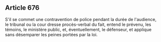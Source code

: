 Article 676
----
S'il se commet une contravention de police pendant la durée de l'audience, le
tribunal ou la cour dresse procès-verbal du fait, entend le prévenu, les
témoins, le ministère public, et, éventuellement, le défenseur, et applique sans
désemparer les peines portées par la loi.
